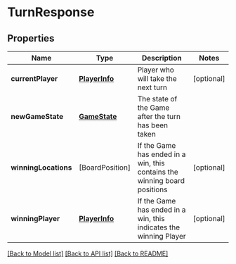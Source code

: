 # TurnResponse

## Properties
Name | Type | Description | Notes
------------ | ------------- | ------------- | -------------
**currentPlayer** | [**PlayerInfo**](PlayerInfo.md) | Player who will take the next turn | [optional] 
**newGameState** | [**GameState**](GameState.md) | The state of the Game after the turn has been taken | 
**winningLocations** | [BoardPosition] | If the Game has ended in a win, this contains the winning board positions | [optional] 
**winningPlayer** | [**PlayerInfo**](PlayerInfo.md) | If the Game has ended in a win, this indicates the winning Player | [optional] 

[[Back to Model list]](../README.md#documentation-for-models) [[Back to API list]](../README.md#documentation-for-api-endpoints) [[Back to README]](../README.md)


